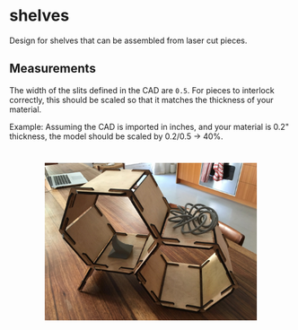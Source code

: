 # shelves

Design for shelves that can be assembled from laser cut pieces.

## Measurements

The width of the slits defined in the CAD are `0.5`. For pieces to interlock correctly,
this should be scaled so that it matches the thickness of your material.

Example: Assuming the CAD is imported in inches, and your material is 0.2" thickness,
the model should be scaled by 0.2/0.5 -> 40%.

#

<p align="center">
  <img width="75%" src="https://raw.githubusercontent.com/augustt198/shelves/master/picture.jpg?token=AEfODx0IOb_XZZjWby8vc7qYy4f1yHkyks5ZEo7IwA%3D%3D">
</p>

